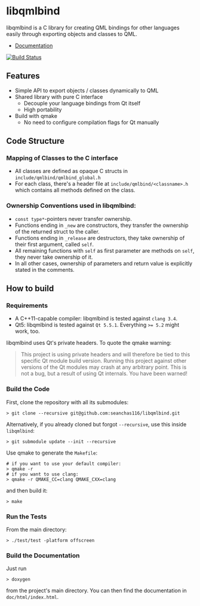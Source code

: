 # libqmlbind

libqmlbind is a C library for creating QML bindings for other languages easily through exporting objects and classes to QML.

* [Documentation](http://seanchas116.github.io/libqmlbind/)

[![Build Status](https://travis-ci.org/seanchas116/libqmlbind.svg?branch=master)](https://travis-ci.org/seanchas116/libqmlbind)

## Features

* Simple API to export objects / classes dynamically to QML
* Shared library with pure C interface
  * Decouple your language bindings from Qt itself
  * High portability
* Build with qmake
  * No need to configure compilation flags for Qt manually

## Code Structure
### Mapping of Classes to the C interface
* All classes are defined as opaque C structs in `include/qmlbind/qmlbind_global.h`
* For each class, there's a header file at `include/qmlbind/<classname>.h`
   which contains all methods defined on the class.

### Ownership Conventions used in libqmlbind:
* `const type*`-pointers never transfer ownership.
* Functions ending in `_new` are constructors, they transfer the ownership of the returned struct to the caller.
* Functions ending in `_release` are destructors, they take ownership of their first argument, called `self`.
* All remaining functions with `self` as first parameter are methods on `self`, they never take ownership of it.
* In all other cases, ownership of parameters and return value is explicitly stated in the comments.

## How to build
### Requirements
* A C++11-capable compiler: libqmlbind is tested against `clang 3.4`.
* Qt5: libqmlbind is tested against `Qt 5.5.1`. Everything `>= 5.2` might work, too.

libqmlbind uses Qt's private headers. To quote the qmake warning:

> This project is using private headers and will therefore be tied to this specific Qt module build version.
> Running this project against other versions of the Qt modules may crash at any arbitrary point.
> This is not a bug, but a result of using Qt internals. You have been warned!


### Build the Code
First, clone the repository with all its submodules:
```
> git clone --recursive git@github.com:seanchas116/libqmlbind.git
```

Alternatively, if you already cloned but forgot `--recursive`, use this inside `libqmlbind`:
```
> git submodule update --init --recursive
```

Use qmake to generate the `Makefile`:
```
# if you want to use your default compiler:
> qmake -r
# if you want to use clang:
> qmake -r QMAKE_CC=clang QMAKE_CXX=clang
```

and then build it:
```
> make
```

### Run the Tests

From the main directory:

```
> ./test/test -platform offscreen
```

### Build the Documentation
Just run
```
> doxygen
```
from the project's main directory. You can then find the documentation in `doc/html/index.html`.

